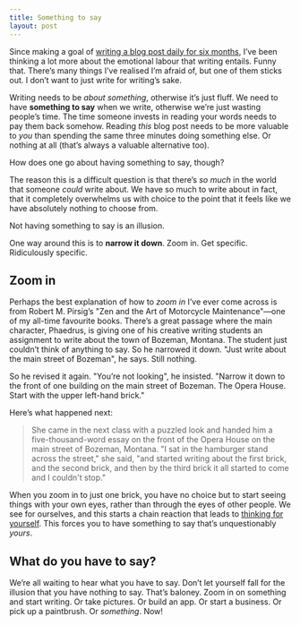 ```yaml
---
title: Something to say
layout: post
---
```


Since making a goal of [writing a blog post daily for six months](http://cobyism.com/blog/expect-more/), I’ve been thinking a lot more about the emotional labour that writing entails. Funny that. There’s many things I’ve realised I’m afraid of, but one of them sticks out. I don’t want to just write for writing’s sake.

Writing needs to be *about something*, otherwise it’s just fluff. We need to have **something to say** when we write, otherwise we’re just wasting people’s time. The time someone invests in reading your words needs to pay them back somehow. Reading *this* blog post needs to be more valuable to *you* than spending the same three minutes doing something else. Or nothing at all (that’s always a valuable alternative too).

How does one go about having something to say, though?

The reason this is a difficult question is that there’s *so much* in the world that someone *could* write about. We have so much to write about in fact, that it completely overwhelms us with choice to the point that it feels like we have absolutely nothing to choose from.

Not having something to say is an illusion.

One way around this is to **narrow it down**. Zoom in. Get specific. Ridiculously specific.

## Zoom in

Perhaps the best explanation of how to *zoom in* I’ve ever come across is from Robert M. Pirsig’s "Zen and the Art of Motorcycle Maintenance"—one of my all-time favourite books. There’s a great passage where the main character, Phaedrus, is giving one of his creative writing students an assignment to write about the town of Bozeman, Montana. The student just couldn’t think of anything to say. So he narrowed it down. "Just write about the main street of Bozeman", he says. Still nothing.

So he revised it again. "You’re not looking", he insisted. "Narrow it down to the front of one building on the main street of Bozeman. The Opera House. Start with the upper left-hand brick."

Here’s what happened next:

> She came in the next class with a puzzled look and handed him a five-thousand-word essay on the front of the Opera House on the main street of Bozeman, Montana. "I sat in the hamburger stand across the street," she said, "and started writing about the first brick, and the second brick, and then by the third brick it all started to come and I couldn't stop."

When you zoom in to just one brick, you have no choice but to start seeing things with your own eyes, rather than through the eyes of other people. We see for ourselves, and this starts a chain reaction that leads to [thinking for yourself](http://cobyism.com/blog/thinking-for-yourself/). This forces you to have something to say that’s unquestionably *yours*.

## What do you have to say?

We’re all waiting to hear what you have to say. Don’t let yourself fall for the illusion that you have nothing to say. That’s baloney. Zoom in on something and start writing. Or take pictures. Or build an app. Or start a business. Or pick up a paintbrush. Or *something*. Now!
